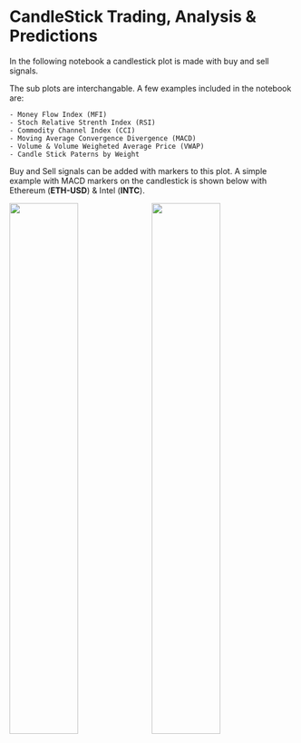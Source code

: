 # CandleStick Trading, Analysis & Predictions

In the following notebook a candlestick plot is made with buy and sell signals. 

The sub plots are interchangable. A few examples included in the notebook are: 

    - Money Flow Index (MFI)
    - Stoch Relative Strenth Index (RSI)
    - Commodity Channel Index (CCI)
    - Moving Average Convergence Divergence (MACD)
    - Volume & Volume Weigheted Average Price (VWAP)
    - Candle Stick Paterns by Weight
    
Buy and Sell signals can be added with markers to this plot. A simple example with MACD markers on the candlestick is shown below with Ethereum (**ETH-USD**) & Intel (**INTC**).

<p float="left">
  <img src="GIFs/ETHUSD.gif" width="49%" />
  <img src="GIFs/INTC.gif" width="49%" /> 
</p>
